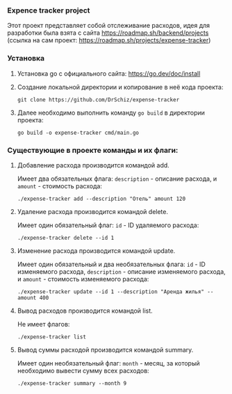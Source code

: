 ### Expence tracker project

Этот проект представляет собой отслеживание расходов, идея для разработки была взята с сайта https://roadmap.sh/backend/projects (ссылка на сам проект: https://roadmap.sh/projects/expense-tracker)


### Установка

1. Установка go с официального сайта: https://go.dev/doc/install
   
2. Создание локальной директории и копирование в неё кода проекта:

   ```
   git clone https://github.com/DrSchiz/expense-tracker
   ```
   
4. Далее необходимо выполнить команду `go build` в директории проекта:

   ```
   go build -o expense-tracker cmd/main.go
   ```

### Существующие в проекте команды и их флаги:

1. Добавление расхода производится командой add.

   Имеет два обязательных флага: `description` - описание расхода, и `amount` - стоимость расхода:
   
   ```
   ./expense-tracker add --description "Отель" amount 120
   ```

3. Удаление расхода производится командой delete.

   Имеет один обязательный флаг: `id` - ID удаляемого расхода:

   ```
   ./expense-tracker delete --id 1
   ```

5. Изменение расхода производится командой update.

   Имеет один обязательный и два необязательных флага: `id` - ID изменяемого расхода, `description` - описание изменяемого расхода, и `amount` - стоимость изменяемого расхода:

   ```
   ./expense-tracker update --id 1 --description "Аренда жилья" --amount 400
   ```
   
7. Вывод расходов производится командой list.

   Не имеет флагов:

   ```
   ./expense-tracker list
   ```
   
9. Вывод суммы расходой производится командой summary.

   Имеет один необязательный флаг: `month` - месяц, за который необходимо вывести сумму всех расходов:
   
   ```
   ./expense-tracker summary --month 9
   ```
